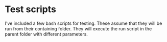 # Test scripts

I've included a few bash scripts for testing. These assume that they will be run from their containing folder. They will execute the run script in the parent folder with different parameters.